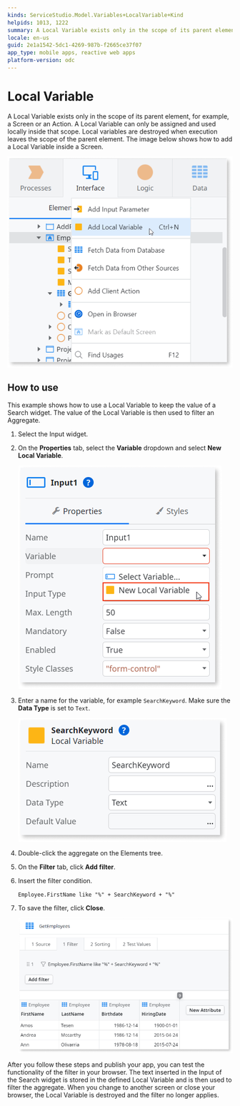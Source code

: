 ```yaml
---
kinds: ServiceStudio.Model.Variables+LocalVariable+Kind
helpids: 1013, 1222
summary: A Local Variable exists only in the scope of its parent element.
locale: en-us
guid: 2e1a1542-5dc1-4269-987b-f2665ce37f07
app_type: mobile apps, reactive web apps
platform-version: odc
---
```


# Local Variable


A Local Variable exists only in the scope of its parent element, for example, a Screen or an Action. A Local Variable can only be assigned and used locally inside that scope. Local variables are destroyed when execution leaves the scope of the parent element. The image below shows how to add a Local Variable inside a Screen.  

![Adding a new Local Variable to a Screen](<images/add-local-variable-ss.png>)

## How to use

This example shows how to use a Local Variable to keep the value of a Search widget. The value of the Local Variable is then used to filter an Aggregate. 

1. Select the Input widget.

1. On the **Properties** tab, select the **Variable** dropdown and select **New Local Variable**.

    ![Adding a new Local Variable to an Input](<images/local-variable-ss.png>)

1. Enter a name for the variable, for example `SearchKeyword`. Make sure the **Data Type** is set to `Text`.

    ![Entering the name for the Local Variable](<images/variable-searchkeyword-ss.png>)

1. Double-click the aggregate on the Elements tree.

1. On the **Filter** tab, click **Add filter**.

1. Insert the filter condition. 

    ```
    Employee.FirstName like "%" + SearchKeyword + "%"
    ```


1. To save the filter, click **Close**. 

    ![Aggregate with a filter that uses the SearchKeyword Variable to filter the results](<images/filtered-aggregate-ss.png>) 

After you follow these steps and publish your app, you can test the functionality of the filter in your browser. The text inserted in the Input of the Search widget is stored in the defined Local Variable and is then used to filter the aggregate. When you change to another screen or close your browser, the Local Variable is destroyed and the filter no longer applies.   
